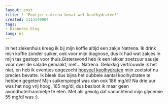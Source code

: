 ```yaml
---
layout: post
title: ! 'Foutje: natrena bevat wel koolhydraten!'
created: 1114149984
tags:
- Diabetes blog
lang: nl
---
```

In het ziekenhuis kreeg ik  bij mijn koffie altijd een zakje Natrena. Ik drink mijn koffie zonder suiker, ook voor mijn diagnose, dus ik had wat zakjes in mijn tas gestopt voor thuis.Gisteravond heb ik een lekker zoetzuur sausje voor over de salade gemaakt,  met... Natrena. Gelukkig vertrouwde ik het niet, en heb ik eventjes opgezocht [hoeveel koolhydraten](http://www.natrena.nl/nl/NP/Zoetstoffen/Kristalpoeder/) mijn zoetstof nu precies bevatte. Ik bleek dus bijna het dubbele aantal koolhydraten te hebben gegeten! Mijn suikerspiegel was dan ook 186 mg/dl! Na drie uur was het nog vrij hoog, 165 mg/dl, dus besloot ik maar geen avondboterhammetje te eten. Met als gevolg dat vanochtend mijn glycemie 55 mg/dl was :).
